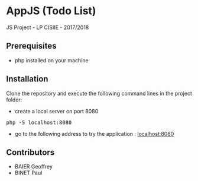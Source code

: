 # AppJS (Todo List)

JS Project - LP CISIIE - 2017/2018

## Prerequisites

- php installed on your machine

## Installation

Clone the repository and execute the following command lines in the project folder:

- create a local server on port 8080

<pre>php -S localhost:8080</pre>

- go to the following address to try the application : [localhost:8080](localhost:8080)

## Contributors

- BAIER Geoffrey
- BINET Paul
